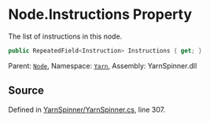 # Node.Instructions Property

The list of instructions in this node.


```csharp
public RepeatedField<Instruction> Instructions { get; }
```



<div class="class-metadata">

Parent: [`Node`](/api/csharp/yarn/node.md), Namespace: [`Yarn`](/api/csharp/yarn/README.md), Assembly: YarnSpinner.dll
</div>

## Source
Defined in [YarnSpinner/YarnSpinner.cs](https://github.com/YarnSpinnerTool/YarnSpinner//blob/develop/YarnSpinner/YarnSpinner.cs#L307), line 307.
